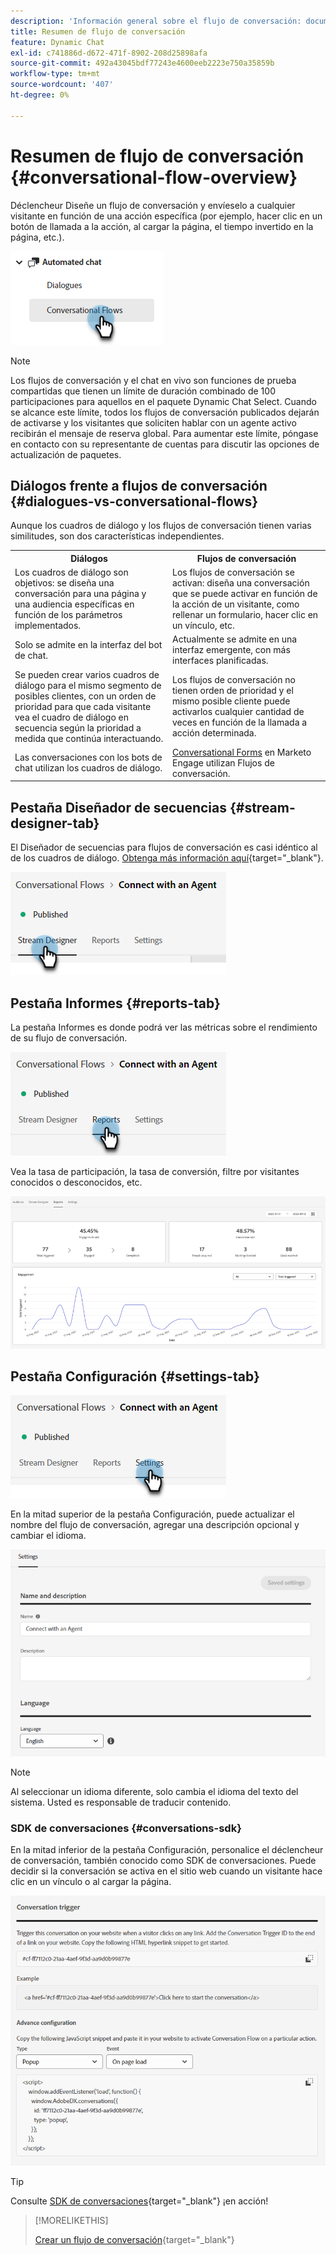 ```yaml
---
description: 'Información general sobre el flujo de conversación: documentos de Marketo, documentación del producto'
title: Resumen de flujo de conversación
feature: Dynamic Chat
exl-id: c741886d-d672-471f-8902-208d25898afa
source-git-commit: 492a43045bdf77243e4600eeb2223e750a35859b
workflow-type: tm+mt
source-wordcount: '407'
ht-degree: 0%

---
```


# Resumen de flujo de conversación {#conversational-flow-overview}

Déclencheur Diseñe un flujo de conversación y envíeselo a cualquier visitante en función de una acción específica (por ejemplo, hacer clic en un botón de llamada a la acción, al cargar la página, el tiempo invertido en la página, etc.).

![](assets/conversational-flow-overview-1.png)

>[!NOTE]
>
>Los flujos de conversación y el chat en vivo son funciones de prueba compartidas que tienen un límite de duración combinado de 100 participaciones para aquellos en el paquete Dynamic Chat Select. Cuando se alcance este límite, todos los flujos de conversación publicados dejarán de activarse y los visitantes que soliciten hablar con un agente activo recibirán el mensaje de reserva global. Para aumentar este límite, póngase en contacto con su representante de cuentas para discutir las opciones de actualización de paquetes.

## Diálogos frente a flujos de conversación {#dialogues-vs-conversational-flows}

Aunque los cuadros de diálogo y los flujos de conversación tienen varias similitudes, son dos características independientes.

<table> 
 <tbody> 
  <tr> 
   <th style="width:50%">Diálogos</th> 
   <th style="width:50%">Flujos de conversación</th>
  </tr> 
  <tr> 
   <td>Los cuadros de diálogo son objetivos: se diseña una conversación para una página y una audiencia específicas en función de los parámetros implementados.</td> 
   <td>Los flujos de conversación se activan: diseña una conversación que se puede activar en función de la acción de un visitante, como rellenar un formulario, hacer clic en un vínculo, etc.</td>
  </tr>
   <tr> 
   <td>Solo se admite en la interfaz del bot de chat.</td> 
   <td>Actualmente se admite en una interfaz emergente, con más interfaces planificadas.</td>
  </tr>
  </tr>
   <tr> 
   <td>Se pueden crear varios cuadros de diálogo para el mismo segmento de posibles clientes, con un orden de prioridad para que cada visitante vea el cuadro de diálogo en secuencia según la prioridad a medida que continúa interactuando.</td> 
   <td>Los flujos de conversación no tienen orden de prioridad y el mismo posible cliente puede activarlos cualquier cantidad de veces en función de la llamada a acción determinada.</td>
  </tr>
  <tr>
   <td>Las conversaciones con los bots de chat utilizan los cuadros de diálogo.</td>
   <td><a href="/help/marketo/product-docs/demand-generation/dynamic-chat/automated-chat/conversational-flow-settings-for-marketo-engage-forms.md" target="_blank">Conversational Forms</a> en Marketo Engage utilizan Flujos de conversación.</td>
  </tr>
 </tbody> 
</table>

## Pestaña Diseñador de secuencias {#stream-designer-tab}

El Diseñador de secuencias para flujos de conversación es casi idéntico al de los cuadros de diálogo. [Obtenga más información aquí](/help/marketo/product-docs/demand-generation/dynamic-chat/automated-chat/stream-designer.md){target="_blank"}.

![](assets/conversational-flow-overview-2.png)

## Pestaña Informes {#reports-tab}

La pestaña Informes es donde podrá ver las métricas sobre el rendimiento de su flujo de conversación.

![](assets/conversational-flow-overview-3.png)

Vea la tasa de participación, la tasa de conversión, filtre por visitantes conocidos o desconocidos, etc.

![](assets/conversational-flow-overview-4.png)

## Pestaña Configuración {#settings-tab}

![](assets/conversational-flow-overview-5.png)

En la mitad superior de la pestaña Configuración, puede actualizar el nombre del flujo de conversación, agregar una descripción opcional y cambiar el idioma.

![](assets/conversational-flow-overview-6.png)

>[!NOTE]
>
>Al seleccionar un idioma diferente, solo cambia el idioma del texto del sistema. Usted es responsable de traducir contenido.

### SDK de conversaciones {#conversations-sdk}

En la mitad inferior de la pestaña Configuración, personalice el déclencheur de conversación, también conocido como SDK de conversaciones. Puede decidir si la conversación se activa en el sitio web cuando un visitante hace clic en un vínculo o al cargar la página.

![](assets/conversational-flow-overview-7.png)

>[!TIP]
>
>Consulte [SDK de conversaciones](https://experienceleague.adobe.com/tools/marketo-dynamic-chatbot/conversations-sdk/){target="_blank"} ¡en acción!

>[!MORELIKETHIS]
>
>[Crear un flujo de conversación](/help/marketo/product-docs/demand-generation/dynamic-chat/automated-chat/create-a-conversational-flow.md){target="_blank"}
